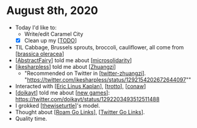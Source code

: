 # August 8th, 2020
- Today I'd like to:
    - Write/edit Caramel City
    - [x] Clean up my [[TODO]]
- TIL Cabbage, Brussels sprouts, broccoli, cauliflower, all come from [[brassica oleracea]]
- [[AbstractFairy]] told me about [[microsolidarity]]
- [[ikesharpless]] told me about [[Zhuangzi]]
    - "Recommended on Twitter in [[twitter-zhuangzi]]. "https://twitter.com/ikesharpless/status/1292154202672644097"" 
- Interacted with [[Eric Linus Kaplan]], [[trotto]], [[conaw]]
- [[doikayt]] told me about [[new games]]: https://twitter.com/doikayt/status/1292203493512511488 
- I grokked [[thewiseturtle]]'s model.
- Thought about [[Roam Go Links]], [[Twitter Go Links]].
- Quality time.

[//begin]: # "Autogenerated link references for markdown compatibility"
[Eric Linus Kaplan]: ../eric-linus-kaplan.md "Eric Linus Kaplan"
[TODO]: ../todo.md "Todo"
[AbstractFairy]: ../abstractfairy.md "AbstractFairy"
[microsolidarity]: ../microsolidarity.md "Microsolidarity"
[ikesharpless]: ../ikesharpless.md "Ikesharpless"
[Zhuangzi]: ../zhuangzi.md "Zhuangzi"
[twitter-zhuangzi]: ../twitter-zhuangzi.md "Twitter Zhuangzi"
[brassica oleracea]: ../brassica-oleracea.md "Brassica Oleracea"
[trotto]: ../trotto.md "Trotto"
[conaw]: ../conaw.md "Conaw"
[doikayt]: ../doikayt.md "Doikayt"
[new games]: ../new-games.md "New Games"
[thewiseturtle]: ../thewiseturtle.md "Thewiseturtle"
[Roam Go Links]: ../roam-go-links.md "Roam Go Links"
[Twitter Go Links]: ../twitter-go-links.md "Twitter Go Links"
[//end]: # "Autogenerated link references"
